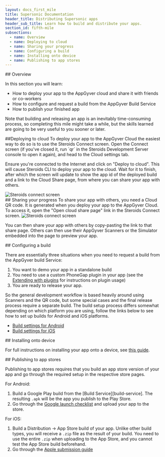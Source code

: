 ```yaml
---
layout: docs_first_mile
title: Supersonic Documentation
header_title: Distributing Supersonic apps
header_sub_title: Learn how to build and distribute your apps.
section_id: fifth-mile
subsections:
  - name: Overview
  - name: Deploying to cloud
  - name: Sharing your progress
  - name: Configuring a build
  - name: Installing onto device
  - name: Publishing to app stores
---
```


<section class="docs-section" id="overview">
## Overview

In this section you will learn:

- How to deploy your app to the AppGyver cloud and share it with friends or co-workers
- How to configure and request a build from the AppGyver Build Service
- How to publish your finished app

Note that building and releasing an app is an inevitably time-consuming process, so completing this mile might take a while, but the skills learned are going to be very useful to you sooner or later.
</section>

<section class="docs-section" id="deploying-to-cloud">
##Deploying to cloud
To deploy your app to the AppGyver Cloud the easiest way to do so is to use the Steroids Connect screen. Open the Connect screen (if you've closed it, run `qr` in the Steroids Development Server console to open it again), and head to the Cloud settings tab.

Ensure you're connected to the Internet and click on "Deploy to cloud". This will cause Steroids CLI to deploy your app to the cloud. Wait for it to finish, after which the screen will update to show the app id of the deployed build and a link to the Cloud Share page, from where you can share your app with others.

<img src="http://appgyver-academy-assets.s3.amazonaws.com/images/connect/Steroids_connect_predeploy.png" alt="Steroids connect screen">
</section>

<section class="docs-section" id="sharing-your-progress">
## Sharing your progress
To share your app with others, you need a Cloud QR code. It is generated when you deploy your app to the AppGyver Cloud. To access it, open the "Open cloud share page" link in the Steroids Connect screen.

<img src="http://appgyver-academy-assets.s3.amazonaws.com/images/connect/Steroids_connect_post_deploy.png" alt="Steroids connect screen">

You can then share your app with others by copy-pasting the link to that share page. Others can then use their AppGyver Scanners or the Simulator embedded into the page to preview your app.
</section>

<section class="docs-section" id="configuring-a-build">
## Configuring a build

There are essentially three situations when you need to request a build from the AppGyver build Service:

1. You want to demo your app in a standalone build
2. You need to use a custom PhoneGap plugin in your app (see the [Extending with plugins][plugins-mile] for instructions on plugin usage)
3. You are ready to release your app.

So the general development workflow is based heavily around using Scanners and the QR code, but some special cases and the final release process require a separate build. The build setup process differs somewhat depending on which platform you are using, follow the links below to see how to set up builds for Android and iOS platforms.

- [Build settings for Android][android-build-guide]
- [Build settings for iOS][ios-build-guide]

</section>
<section class="docs-section" id="installing-onto-device">
## Installing onto device

For full instructions on installing your app onto a device, see [this guide][install-guide].
</section>
<section class="docs-section" id="publishing-to-app-stores">
## Publishing to app stores

Publishing to app stores requires that you build an app store version of your app and go through the required setup in the respective store pages.

For Android:

1. Build a Google Play build from the [Build Service][build-service]. The resulting `.apk` will be the app you publish to the Play Store.
2. Go through the [Google launch checklist](http://developer.android.com/distribute/tools/launch-checklist.html) and upload your app to the store.

For iOS:

1. Build a Distribution -> App Store build of your app. Unlike other build types, you will receive a `.zip` file as the result of your build. You need to use the entire `.zip` when uploading to the App Store, and you cannot test the App Store build beforehand.
2. Go through the [Apple submission guide](https://developer.apple.com/library/ios/documentation/IDEs/Conceptual/AppDistributionGuide/SubmittingYourApp/SubmittingYourApp.html#//apple_ref/doc/uid/TP40012582-CH9-SW1)

</section>

[android-build-guide]: /steroids/build-settings/build-settings-for-android/
[install-guide]: /steorids/build-settings/installing-onto-device/
[ios-build-guide]: /steroids/build-settings/build-settings-for-ios/
[plugins-mile]: /supersonic/tutorial/seventh-mile
